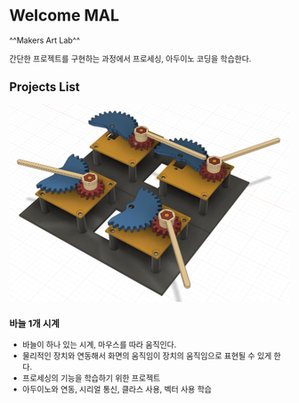 # Welcome MAL
^^Makers Art Lab^^

간단한 프로젝트를 구현하는 과정에서 프로세싱, 아두이노 코딩을 학습한다.

## Projects List

![실행한 모습](../img/project_clock_arrow.png)

### 바늘 1개 시계
* 바늘이 하나 있는 시계, 마우스를 따라 움직인다.
* 물리적인 장치와 연동해서 화면의 움직임이 장치의 움직임으로 표현될 수 있게 한다.
* 프로세싱의 기능을 학습하기 위한 프로젝트
* 아두이노와 연동, 시리얼 통신, 클라스 사용, 벡터 사용 학습

